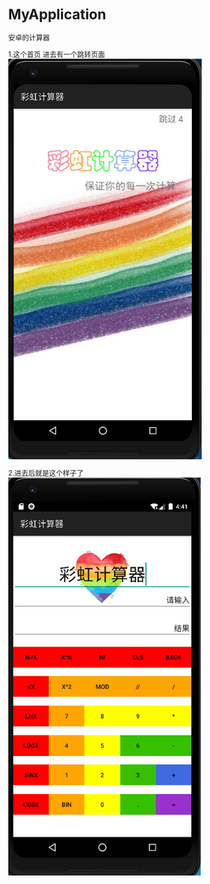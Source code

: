 # MyApplication
安卓的计算器

1.这个首页 进去有一个跳转页面
![](https://raw.githubusercontent.com/Thirsty-c/Gallery/main/2022-03-26%20124130.png)

2.进去后就是这个样子了
![](https://raw.githubusercontent.com/Thirsty-c/Gallery/main/2022-03-26%20124208.png)


